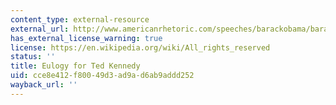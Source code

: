 ```yaml
---
content_type: external-resource
external_url: http://www.americanrhetoric.com/speeches/barackobama/barackobamaeulogytedkennedy.htm
has_external_license_warning: true
license: https://en.wikipedia.org/wiki/All_rights_reserved
status: ''
title: Eulogy for Ted Kennedy
uid: cce8e412-f800-49d3-ad9a-d6ab9addd252
wayback_url: ''
---
```

